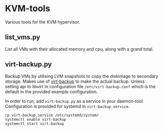 # KVM-tools

Various tools for the KVM hypervisor.

## list_vms.py
List all VMs with their allocated memory and cpu, along with a grand total.

## virt-backup.py
Backup VMs by utilising LVM snapshots to copy the diskimage to secondary storage. Makes use of [virt-backup](http://gitweb.firewall-services.com/?p=virt-backup;a=blob_plain;f=virt-backup;hb=HEAD) to make the actual backup. Unless setting api to libvirt in configuration file `/etc/virt-backup.conf` which is the default in the provided example configuration.

In order to run, add `virt-backup.py` as a service in your daemon-tool.
Configuration is provided for systemd in `virt-backup.service`.

    cp virt-backup.service /etc/systemd/system/
    systemctl enable virt-backup
    systemctl start virt-backup
